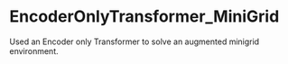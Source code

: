 # EncoderOnlyTransformer_MiniGrid
Used an Encoder only Transformer to solve an augmented minigrid environment. 
